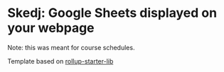 # Skedj: Google Sheets displayed on your webpage

Note: this was meant for course schedules.

Template based on [rollup-starter-lib](https://github.com/rollup/rollup-starter-lib)